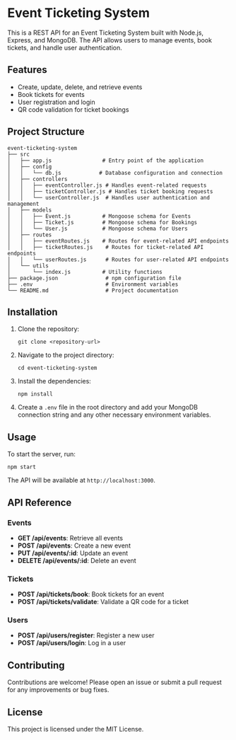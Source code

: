 # Event Ticketing System

This is a REST API for an Event Ticketing System built with Node.js, Express, and MongoDB. The API allows users to manage events, book tickets, and handle user authentication.

## Features

- Create, update, delete, and retrieve events
- Book tickets for events
- User registration and login
- QR code validation for ticket bookings

## Project Structure

```
event-ticketing-system
├── src
│   ├── app.js                # Entry point of the application
│   ├── config
│   │   └── db.js            # Database configuration and connection
│   ├── controllers
│   │   ├── eventController.js # Handles event-related requests
│   │   ├── ticketController.js # Handles ticket booking requests
│   │   └── userController.js  # Handles user authentication and management
│   ├── models
│   │   ├── Event.js          # Mongoose schema for Events
│   │   ├── Ticket.js         # Mongoose schema for Bookings
│   │   └── User.js           # Mongoose schema for Users
│   ├── routes
│   │   ├── eventRoutes.js    # Routes for event-related API endpoints
│   │   ├── ticketRoutes.js    # Routes for ticket-related API endpoints
│   │   └── userRoutes.js      # Routes for user-related API endpoints
│   └── utils
│       └── index.js          # Utility functions
├── package.json               # npm configuration file
├── .env                       # Environment variables
└── README.md                  # Project documentation
```

## Installation

1. Clone the repository:
   ```
   git clone <repository-url>
   ```

2. Navigate to the project directory:
   ```
   cd event-ticketing-system
   ```

3. Install the dependencies:
   ```
   npm install
   ```

4. Create a `.env` file in the root directory and add your MongoDB connection string and any other necessary environment variables.

## Usage

To start the server, run:
```
npm start
```

The API will be available at `http://localhost:3000`.

## API Reference

### Events

- **GET /api/events**: Retrieve all events
- **POST /api/events**: Create a new event
- **PUT /api/events/:id**: Update an event
- **DELETE /api/events/:id**: Delete an event

### Tickets

- **POST /api/tickets/book**: Book tickets for an event
- **POST /api/tickets/validate**: Validate a QR code for a ticket

### Users

- **POST /api/users/register**: Register a new user
- **POST /api/users/login**: Log in a user

## Contributing

Contributions are welcome! Please open an issue or submit a pull request for any improvements or bug fixes.

## License

This project is licensed under the MIT License.